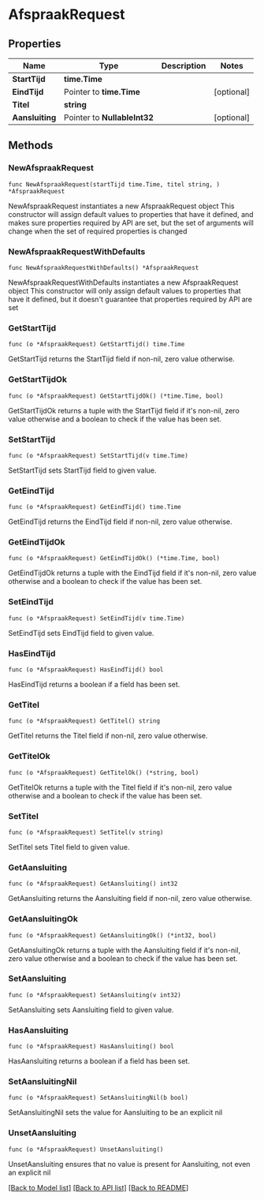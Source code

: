 # AfspraakRequest

## Properties

Name | Type | Description | Notes
------------ | ------------- | ------------- | -------------
**StartTijd** | **time.Time** |  | 
**EindTijd** | Pointer to **time.Time** |  | [optional] 
**Titel** | **string** |  | 
**Aansluiting** | Pointer to **NullableInt32** |  | [optional] 

## Methods

### NewAfspraakRequest

`func NewAfspraakRequest(startTijd time.Time, titel string, ) *AfspraakRequest`

NewAfspraakRequest instantiates a new AfspraakRequest object
This constructor will assign default values to properties that have it defined,
and makes sure properties required by API are set, but the set of arguments
will change when the set of required properties is changed

### NewAfspraakRequestWithDefaults

`func NewAfspraakRequestWithDefaults() *AfspraakRequest`

NewAfspraakRequestWithDefaults instantiates a new AfspraakRequest object
This constructor will only assign default values to properties that have it defined,
but it doesn't guarantee that properties required by API are set

### GetStartTijd

`func (o *AfspraakRequest) GetStartTijd() time.Time`

GetStartTijd returns the StartTijd field if non-nil, zero value otherwise.

### GetStartTijdOk

`func (o *AfspraakRequest) GetStartTijdOk() (*time.Time, bool)`

GetStartTijdOk returns a tuple with the StartTijd field if it's non-nil, zero value otherwise
and a boolean to check if the value has been set.

### SetStartTijd

`func (o *AfspraakRequest) SetStartTijd(v time.Time)`

SetStartTijd sets StartTijd field to given value.


### GetEindTijd

`func (o *AfspraakRequest) GetEindTijd() time.Time`

GetEindTijd returns the EindTijd field if non-nil, zero value otherwise.

### GetEindTijdOk

`func (o *AfspraakRequest) GetEindTijdOk() (*time.Time, bool)`

GetEindTijdOk returns a tuple with the EindTijd field if it's non-nil, zero value otherwise
and a boolean to check if the value has been set.

### SetEindTijd

`func (o *AfspraakRequest) SetEindTijd(v time.Time)`

SetEindTijd sets EindTijd field to given value.

### HasEindTijd

`func (o *AfspraakRequest) HasEindTijd() bool`

HasEindTijd returns a boolean if a field has been set.

### GetTitel

`func (o *AfspraakRequest) GetTitel() string`

GetTitel returns the Titel field if non-nil, zero value otherwise.

### GetTitelOk

`func (o *AfspraakRequest) GetTitelOk() (*string, bool)`

GetTitelOk returns a tuple with the Titel field if it's non-nil, zero value otherwise
and a boolean to check if the value has been set.

### SetTitel

`func (o *AfspraakRequest) SetTitel(v string)`

SetTitel sets Titel field to given value.


### GetAansluiting

`func (o *AfspraakRequest) GetAansluiting() int32`

GetAansluiting returns the Aansluiting field if non-nil, zero value otherwise.

### GetAansluitingOk

`func (o *AfspraakRequest) GetAansluitingOk() (*int32, bool)`

GetAansluitingOk returns a tuple with the Aansluiting field if it's non-nil, zero value otherwise
and a boolean to check if the value has been set.

### SetAansluiting

`func (o *AfspraakRequest) SetAansluiting(v int32)`

SetAansluiting sets Aansluiting field to given value.

### HasAansluiting

`func (o *AfspraakRequest) HasAansluiting() bool`

HasAansluiting returns a boolean if a field has been set.

### SetAansluitingNil

`func (o *AfspraakRequest) SetAansluitingNil(b bool)`

 SetAansluitingNil sets the value for Aansluiting to be an explicit nil

### UnsetAansluiting
`func (o *AfspraakRequest) UnsetAansluiting()`

UnsetAansluiting ensures that no value is present for Aansluiting, not even an explicit nil

[[Back to Model list]](../README.md#documentation-for-models) [[Back to API list]](../README.md#documentation-for-api-endpoints) [[Back to README]](../README.md)


